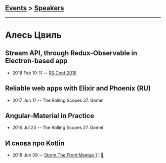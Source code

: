 ## [Events](../README.md) > [Speakers](../speakers.md)
---

# Алесь Цвиль

## Stream API, through Redux-Observable in Electron-based app
- 2018 Feb 10-11 -- [RS Conf 2018](https://youtu.be/57m27q_xE68)    
## Reliable web apps with Elixir and Phoenix (RU)
- 2017 Jun 17 -- The Rolling Scopes 37. Gomel    
## Angular-Material in Practice
- 2016 Jul 23 -- The Rolling Scopes 27. Gomel    
## И снова про Kotlin
- 2018 Jun 09 -- [Storm The Front Meetup 1](https://www.youtube.com/watch?v=XY2Mh1PVu8k)  | [:notebook:](http://slides.com/diodredd/deck-19-20#/)  
